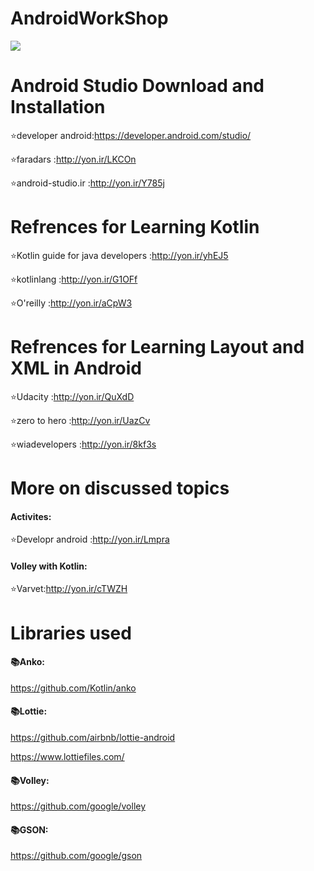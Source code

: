 # AndroidWorkShop
![](https://developer.android.com/static/images/kotlin/hero.svg)


# Android Studio Download and Installation

:star:developer android:https://developer.android.com/studio/

:star:faradars :http://yon.ir/LKCOn

:star:android-studio.ir :http://yon.ir/Y785j

# Refrences for Learning Kotlin
:star:Kotlin guide for java developers :http://yon.ir/yhEJ5

:star:kotlinlang :http://yon.ir/G1OFf

:star:O'reilly :http://yon.ir/aCpW3

# Refrences for Learning Layout and XML in Android
:star:Udacity :http://yon.ir/QuXdD

:star:zero to hero :http://yon.ir/UazCv

:star:wiadevelopers :http://yon.ir/8kf3s

# More on discussed topics
#### Activites:

:star:Developr android :http://yon.ir/Lmpra

#### Volley with Kotlin:

:star:Varvet:http://yon.ir/cTWZH

# Libraries used
#### :books:Anko:

https://github.com/Kotlin/anko

#### :books:Lottie:

https://github.com/airbnb/lottie-android

https://www.lottiefiles.com/

#### :books:Volley:

https://github.com/google/volley

#### :books:GSON:

https://github.com/google/gson


